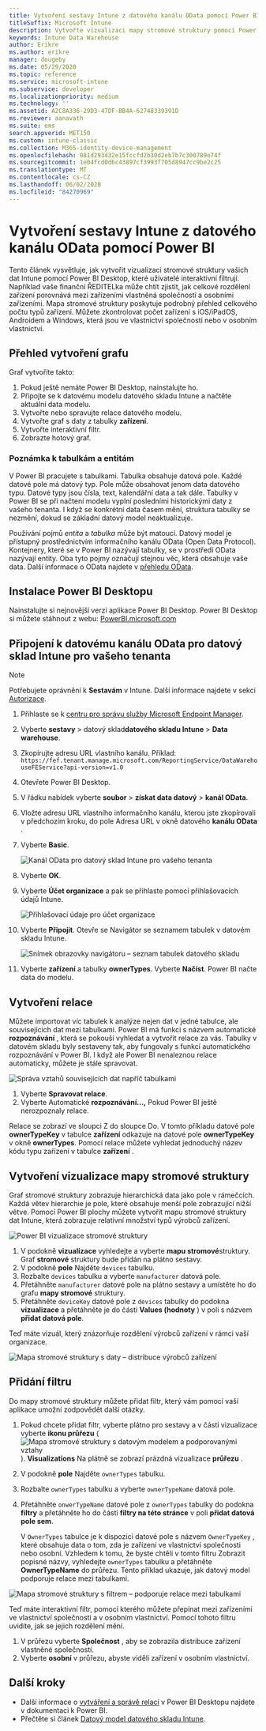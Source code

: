 ```yaml
---
title: Vytvoření sestavy Intune z datového kanálu OData pomocí Power BI
titleSuffix: Microsoft Intune
description: Vytvořte vizualizaci mapy stromové struktury pomocí Power BI Desktopu s interaktivním filtrem z rozhraní API datového skladu Intune.
keywords: Intune Data Warehouse
author: Erikre
ms.author: erikre
manager: dougeby
ms.date: 05/29/2020
ms.topic: reference
ms.service: microsoft-intune
ms.subservice: developer
ms.localizationpriority: medium
ms.technology: ''
ms.assetid: A2C8A336-29D3-47DF-BB4A-62748339391D
ms.reviewer: aanavath
ms.suite: ems
search.appverid: MET150
ms.custom: intune-classic
ms.collection: M365-identity-device-management
ms.openlocfilehash: 081d293432e15fccfd2b30d2eb7b7c300789e74f
ms.sourcegitcommit: 1e04fcd0d6c43897cf3993f705d8947cc9be2c25
ms.translationtype: MT
ms.contentlocale: cs-CZ
ms.lasthandoff: 06/02/2020
ms.locfileid: "84270969"
---
```

# <a name="create-an-intune-report-from-the-odata-feed-with-power-bi"></a>Vytvoření sestavy Intune z datového kanálu OData pomocí Power BI

Tento článek vysvětluje, jak vytvořit vizualizaci stromové struktury vašich dat Intune pomocí Power BI Desktop, které uživatelé interaktivní filtrují. Například vaše finanční ŘEDITELka může chtít zjistit, jak celkové rozdělení zařízení porovnává mezi zařízeními vlastněná společností a osobními zařízeními. Mapa stromové struktury poskytuje podrobný přehled celkového počtu typů zařízení. Můžete zkontrolovat počet zařízení s iOS/iPadOS, Androidem a Windows, která jsou ve vlastnictví společnosti nebo v osobním vlastnictví.

## <a name="overview-of-creating-the-chart"></a>Přehled vytvoření grafu

Graf vytvoříte takto:
1. Pokud ještě nemáte Power BI Desktop, nainstalujte ho.
2. Připojte se k datovému modelu datového skladu Intune a načtěte aktuální data modelu.
3. Vytvořte nebo spravujte relace datového modelu.
4. Vytvořte graf s daty z tabulky **zařízení**.
5. Vytvořte interaktivní filtr.
6. Zobrazte hotový graf.

### <a name="a-note-about-tables-and-entities"></a>Poznámka k tabulkám a entitám

V Power BI pracujete s tabulkami. Tabulka obsahuje datová pole. Každé datové pole má datový typ. Pole může obsahovat jenom data datového typu. Datové typy jsou čísla, text, kalendářní data a tak dále. Tabulky v Power BI se při načtení modelu vyplní posledními historickými daty z vašeho tenanta. I když se konkrétní data časem mění, struktura tabulky se nezmění, dokud se základní datový model neaktualizuje.

Používání pojmů *entita* a *tabulka* může být matoucí. Datový model je přístupný prostřednictvím informačního kanálu OData (Open Data Protocol). Kontejnery, které se v Power BI nazývají tabulky, se v prostředí OData nazývají entity. Oba tyto pojmy označují stejnou věc, která obsahuje vaše data. Další informace o OData najdete v [přehledu OData](/odata/overview).

## <a name="install-power-bi-desktop"></a>Instalace Power BI Desktopu

Nainstalujte si nejnovější verzi aplikace Power BI Desktop. Power BI Desktop si můžete stáhnout z webu: [PowerBI.microsoft.com](https://powerbi.microsoft.com/desktop)

## <a name="connect-to-the-odata-feed-for-the-intune-data-warehouse-for-your-tenant"></a>Připojení k datovému kanálu OData pro datový sklad Intune pro vašeho tenanta

> [!Note]  
> Potřebujete oprávnění k **Sestavám** v Intune. Další informace najdete v sekci [Autorizace](reports-api-url.md#authorization).

1. Přihlaste se k [centru pro správu služby Microsoft Endpoint Manager](https://go.microsoft.com/fwlink/?linkid=2109431).
2. Vyberte **sestavy**  >  datový sklad**datového skladu Intune**  >  **Data warehouse**.
3. Zkopírujte adresu URL vlastního kanálu. Příklad: `https://fef.tenant.manage.microsoft.com/ReportingService/DataWarehouseFEService?api-version=v1.0`
4. Otevřete Power BI Desktop.
5. V řádku nabídek vyberte **soubor**  >  **získat data datový**  >  **kanál OData**.
6. Vložte adresu URL vlastního informačního kanálu, kterou jste zkopírovali v předchozím kroku, do pole Adresa URL v okně datového **kanálu OData** .
7. Vyberte **Basic**.

    ![Kanál OData pro datový sklad Intune pro vašeho tenanta](./media/reports-proc-create-with-odata/reports-create-01-odatafeed.png)

8. Vyberte **OK**.
9. Vyberte **Účet organizace** a pak se přihlaste pomocí přihlašovacích údajů Intune.

    ![Přihlašovací údaje pro účet organizace](./media/reports-proc-create-with-odata/reports-create-02-org-account.png)

10. Vyberte **Připojit**. Otevře se Navigátor se seznamem tabulek v datovém skladu Intune.

    ![Snímek obrazovky navigátoru – seznam tabulek datového skladu](./media/reports-proc-create-with-odata/reports-create-02-loadentities.png)

11. Vyberte **zařízení** a tabulky **ownerTypes**.  Vyberte **Načíst**. Power BI načte data do modelu.

## <a name="create-a-relationship"></a>Vytvoření relace

Můžete importovat víc tabulek k analýze nejen dat v jedné tabulce, ale souvisejících dat mezi tabulkami. Power BI má funkci s názvem automatické **rozpoznávání** , která se pokouší vyhledat a vytvořit relace za vás. Tabulky v datovém skladu byly sestaveny tak, aby fungovaly s funkcí automatického rozpoznávání v Power BI. I když ale Power BI nenaleznou relace automaticky, můžete je stále spravovat.

![Správa vztahů souvisejících dat napříč tabulkami](./media/reports-proc-create-with-odata/reports-create-03-managerelationships.png)

1. Vyberte **Spravovat relace**.
2. Vyberte Automatické **rozpoznávání...,** Pokud Power BI ještě nerozpoznaly relace.

Relace se zobrazí ve sloupci Z do sloupce Do. V tomto příkladu datové pole **ownerTypeKey** v tabulce **zařízení** odkazuje na datové pole **ownerTypeKey** v okně **ownerTypes**. Pomocí relace můžete vyhledat jednoduchý název kódu typu zařízení v tabulce **zařízení** .

## <a name="create-a-treemap-visualization"></a>Vytvoření vizualizace mapy stromové struktury

Graf stromové struktury zobrazuje hierarchická data jako pole v rámečcích. Každá větev hierarchie je pole, které obsahuje menší pole zobrazující nižší větve. Pomocí Power BI plochy můžete vytvořit mapu stromové struktury dat Intune, která zobrazuje relativní množství typů výrobců zařízení.

![Power BI vizualizace stromové struktury](./media/reports-proc-create-with-odata/reports-create-03-treemap.png)

1. V podokně **vizualizace** vyhledejte a vyberte **mapu stromové**struktury. Graf **stromové** struktury bude přidán na plátno sestavy.
2. V podokně **pole** Najděte `devices` tabulku.
3. Rozbalte `devices` tabulku a vyberte `manufacturer` datová pole.
4. Přetáhněte `manufacturer` datové pole na plátno sestavy a umístěte ho do grafu **mapy stromové** struktury.
5. Přetáhněte `deviceKey` datové pole z `devices` tabulky do podokna **vizualizace** a přetáhněte je do části **Values (hodnoty** ) v poli s názvem **přidat datová pole**.  

Teď máte vizuál, který znázorňuje rozdělení výrobců zařízení v rámci vaší organizace.

![Mapa stromové struktury s daty – distribuce výrobců zařízení](./media/reports-proc-create-with-odata/reports-create-06-treemapwdata.png)

## <a name="add-a-filter"></a>Přidání filtru

Do mapy stromové struktury můžete přidat filtr, který vám pomocí vaší aplikace umožní zodpovědět další otázky.

1. Pokud chcete přidat filtr, vyberte plátno pro sestavy a v části vizualizace vyberte **ikonu průřezu** ( ![ Mapa stromové struktury s datovým modelem a podporovanými vztahy ](./media/reports-proc-create-with-odata/reports-create-slicer.png) ). **Visualizations** Na plátně se zobrazí prázdná vizualizace **průřezu** .
2. V podokně **pole** Najděte `ownerTypes` tabulku.
3. Rozbalte `ownerTypes` tabulku a vyberte `ownerTypeName` datová pole.
4. Přetáhněte `onwerTypeName` datové pole z `ownerTypes` tabulky do podokna **filtry** a přetáhněte ho do části **filtry na této stránce** v poli **přidat datová pole sem**.  

   V `OwnerTypes` tabulce je k dispozici datové pole s názvem `OwnerTypeKey` , které obsahuje data o tom, zda je zařízení ve vlastnictví společnosti nebo osobní. Vzhledem k tomu, že byste chtěli v tomto filtru Zobrazit popisné názvy, vyhledejte `ownerTypes` tabulku a přetáhněte **OwnerTypeName** do průřezu. Tento příklad ukazuje, jak datový model podporuje relace mezi tabulkami.

![Mapa stromové struktury s filtrem – podporuje relace mezi tabulkami](./media/reports-proc-create-with-odata/reports-create-08_ownertype.png)

Teď máte interaktivní filtr, pomocí kterého můžete přepínat mezi zařízeními ve vlastnictví společnosti a v osobním vlastnictví. Pomocí tohoto filtru uvidíte, jak se jejich rozdělení mění.

1. V průřezu vyberte **Společnost** , aby se zobrazila distribuce zařízení vlastněné společností.
2. Vyberte **osobní** v průřezu, abyste viděli zařízení v osobním vlastnictví.

## <a name="next-steps"></a>Další kroky

- Další informace o [vytváření a správě relací](https://powerbi.microsoft.com/documentation/powerbi-desktop-create-and-manage-relationships/) v Power BI Desktopu najdete v dokumentaci k Power BI.
- Přečtěte si článek [Datový model datového skladu Intune](reports-ref-data-model.md).
